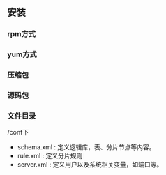 ## 安装
### rpm方式
### yum方式
### 压缩包
### 源码包

### 文件目录
/conf下
* schema.xml : 定义逻辑库，表、分片节点等内容。
* rule.xml : 定义分片规则
* server.xml : 定义用户以及系统相关变量，如端口等。